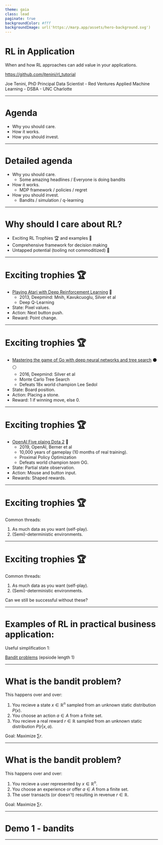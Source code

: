 ```yaml
---
theme: gaia
class: lead
paginate: true
backgroundColor: #fff
backgroundImage: url('https://marp.app/assets/hero-background.svg')
---
```


# **RL in Application**

When and how RL approaches can add value in your applications.

https://github.com/jtenini/rl_tutorial

Joe Tenini, PhD
Principal Data Scientist - Red Ventures
Applied Machine Learning - DSBA - UNC Charlotte

---

# Agenda

- Why you should care.
- How it works.
- How you should invest.

---

# Detailed agenda

- Why you should care.
	- Some amazing headlines / Everyone is doing bandits
- How it works.
	- MDP framework / policies / regret
- How you should invest.
	- Bandits / simulation / q-learning

---

# Why should I care about RL?

- Exciting RL Trophies :trophy: and examples :octopus:
- Comprehensive framework for decision making
- Untapped potential (tooling not commoditized) :robot:

---

# Exciting trophies :trophy:

- [Playing Atari with Deep Reinforcement Learning](https://www.deepmind.com/publications/playing-atari-with-deep-reinforcement-learning) :space_invader:
	- 2013, Deepmind: Mnih, Kavukcuoglu, Silver et al
	- Deep Q-Learning
- State: Pixel values.
- Action: Next button push.
- Reward: Point change.

---

# Exciting trophies :trophy:

- [Mastering the game of Go with deep neural networks and tree search](https://www.nature.com/articles/nature16961) :black_circle: :white_circle:
	- 2016, Deepmind: Silver et al
	- Monte Carlo Tree Search
	- Defeats 18x world champion Lee Sedol
- State: Board position.
- Action: Placing a stone.
- Reward: 1 if winning move, else 0.

---

# Exciting trophies :trophy:

- [OpenAI Five plaing Dota 2](https://openai.com/five/) :mage:
	- 2019, OpenAI, Berner et al
	- 10,000 years of gameplay (10 months of real training).
	- Proximal Policy Optimization
	- Defeats world champion _team_ OG.
- State: Partial state observation.
- Action: Mouse and button input.
- Rewards: Shaped rewards.

---

# Exciting trophies :trophy:

Common threads: 
1. As much data as you want (self-play).
2. (Semi)-deterministic environments.

---

# Exciting trophies :trophy:

Common threads: 
1. As much data as you want (self-play).
2. (Semi)-deterministic environments.

Can we still be successful without these?

---

# Examples of RL in practical business application:

Useful simplification 1:

[Bandit problems](https://arxiv.org/search/?query=bandit&searchtype=all&source=header&start=0) (epsiode length 1)

---

# What is the bandit problem?

This happens over and over:
1. You recieve a state $x \in \mathbb{R}^n$ sampled from an unknown static distribution $P(x)$.
2. You choose an action $a \in A$ from a finite set.
3. You recieve a real reward $r \in \mathbb{R}$ sampled from an unknown static distribution $P(r | x, a)$.

Goal: Maximize $\sum r$.

---

# What is the bandit problem?

This happens over and over:
1. You recieve a user represented by $x \in \mathbb{R}^n$.
2. You choose an experience or offer $a \in A$ from a finite set.
3. The user transacts (or doesn't) resulting in revenue $r \in \mathbb{R}$.

Goal: Maximize $\sum r$.

---

# Demo 1 - bandits

---

